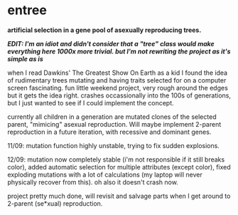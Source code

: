 # entree
**artificial selection in a gene pool of asexually reproducing trees.**

***EDIT: I'm an idiot and didn't consider that a "tree" class would make everything here 1000x more trivial. but I'm not rewriting the project as it's simple as is***

when I read Dawkins' The Greatest Show On Earth as a kid I found the idea of rudimentary trees mutating and having traits selected for on a computer screen fascinating. fun little weekend project, very rough around the edges but it gets the idea right. crashes occassionally into the 100s of generations, but I just wanted to see if I could implement the concept.

currently all children in a generation are mutated clones of the selected parent, "mimicing" asexual reproduction. Will maybe implement 2-parent reproduction in a future iteration, with recessive and dominant genes.

11/09: mutation function highly unstable, trying to fix sudden explosions.

12/09: mutation now completely stable (i'm not responsible if it still breaks color), added automatic selection for multiple attributes (except color), fixed exploding mutations with a lot of calculations (my laptop will never physically recover from this). oh also it doesn't crash now.

project pretty much done, will revisit and salvage parts when I get around to 2-parent (se\*xual) reproduction.
